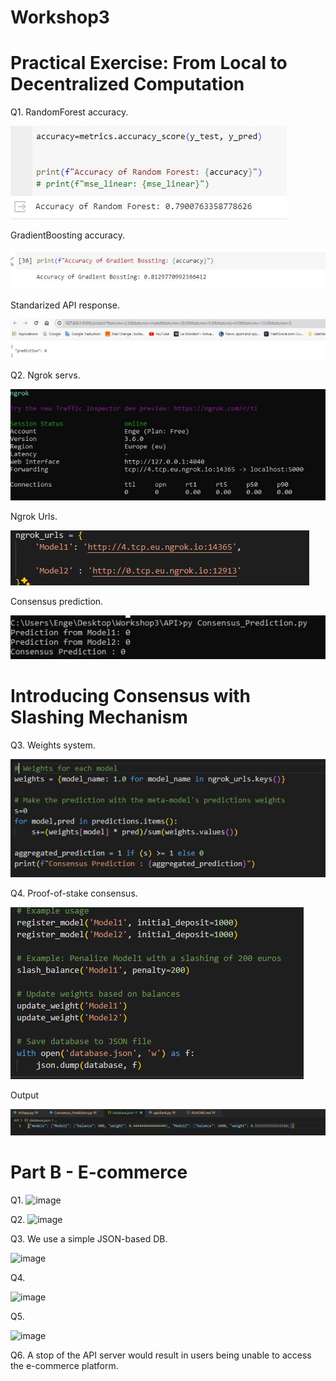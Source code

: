 # Workshop3
# Practical Exercise: From Local to Decentralized Computation
Q1. RandomForest accuracy.

![RandomForest Accuracy](https://github.com/Budweiser1337/Workshop3/blob/main/API/Images/RandomFAccuracy.JPG)

GradientBoosting accuracy.

![GradientBoosting Accuracy](https://github.com/Budweiser1337/Workshop3/blob/main/API/Images/GradientBoosting.JPG)

Standarized API response.

![API Standarization](https://github.com/Budweiser1337/Workshop3/blob/main/API/Images/API_Standarization.JPG)

Q2. Ngrok servs.

![Ngrok Servs](https://github.com/Budweiser1337/Workshop3/blob/main/API/Images/NgrokServ.JPG)

Ngrok Urls.

![Ngrok URLs](https://github.com/Budweiser1337/Workshop3/blob/main/API/Images/NgrokURLs.JPG)

Consensus prediction.

![Consensus Prediction](https://github.com/Budweiser1337/Workshop3/blob/main/API/Images/Consensus_pred.JPG)

# Introducing Consensus with Slashing Mechanism

Q3. Weights system.

![Weights Prediction](https://github.com/Budweiser1337/Workshop3/blob/main/API/Images/WeightsPred.JPG)

Q4. Proof-of-stake consensus.

![Proof-of-stake Consensus](https://github.com/Budweiser1337/Workshop3/blob/main/API/Images/proof.JPG)

Output

![Proof-of-stake Consensus Output](https://github.com/Budweiser1337/Workshop3/blob/main/API/Images/proof-of-stake_consensus.JPG)


# Part B - E-commerce

Q1. 
![image](https://github.com/Budweiser1337/Workshop3/assets/145338914/107a7ae2-6480-4baa-9f6d-540f63ad3754)

Q2.
![image](https://github.com/Budweiser1337/Workshop3/assets/145338914/ec103518-2610-4316-b38a-158d03073fed)

Q3.
We use a simple JSON-based DB.

![image](https://github.com/Budweiser1337/Workshop3/assets/145338914/2db4478a-f3f7-4d16-b881-d3953a1d842f)

Q4.

![image](https://github.com/Budweiser1337/Workshop3/assets/145338914/33b33ca4-01e7-4612-bdca-c6b20fd3856e)

Q5.

![image](https://github.com/Budweiser1337/Workshop3/assets/145338914/f51da118-943a-42aa-9764-82c56438fe1e)

Q6.
A stop of the API server would result in users being unable to access the e-commerce platform.

